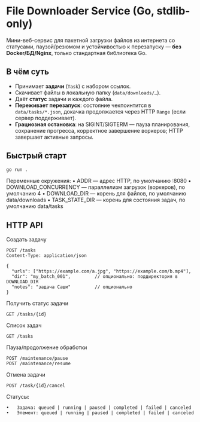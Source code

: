 # File Downloader Service (Go, stdlib-only)

Мини-веб-сервис для пакетной загрузки файлов из интернета со статусами, паузой/резюмом и устойчивостью к перезапуску — **без Docker/БД/Nginx**, только стандартная библиотека Go.

## В чём суть

- Принимает **задачи** (`Task`) с набором ссылок.
- Скачивает файлы в локальную папку (`data/downloads/…`).
- Даёт **статус** задачи и каждого файла.
- **Переживает перезапуск**: состояние чекпоинтится в `data/tasks/*.json`, докачка продолжается через HTTP `Range` (если сервер поддерживает).
- **Грациозная остановка**: на SIGINT/SIGTERM — пауза планирования, сохранение прогресса, корректное завершение воркеров; HTTP завершает активные запросы.

## Быстрый старт

```bash
go run .
```

Переменные окружения:
	•	ADDR — адрес HTTP, по умолчанию :8080
	•	DOWNLOAD_CONCURRENCY — параллелизм загрузок (воркеров), по умолчанию 4
	•	DOWNLOAD_DIR — корень для файлов, по умолчанию data/downloads
	•	TASK_STATE_DIR — корень для состояния задач, по умолчанию data/tasks

## HTTP API

Создать задачу

```
POST /tasks
Content-Type: application/json

{
  "urls": ["https://example.com/a.jpg", "https://example.com/b.mp4"],
  "dir": "my_batch_001",         // опционально: поддиректория в DOWNLOAD_DIR
  "notes": "задача Саши"         // опционально
}
```

Получить статус задачи

```
GET /tasks/{id}
```

Список задач

```
GET /tasks
```

Пауза/продолжение обработки

```
POST /maintenance/pause
POST /maintenance/resume
```

Отмена задачи

```
POST /task/{id}/cancel
```

Статусы:

	•	Задача: queued | running | paused | completed | failed | canceled
	•	Элемент: queued | running | paused | completed | failed | canceled

